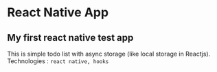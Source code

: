 # React Native App
## My first react native test app  
This is simple todo list with async storage (like local storage in Reactjs).  
Technologies : `react native, hooks`

